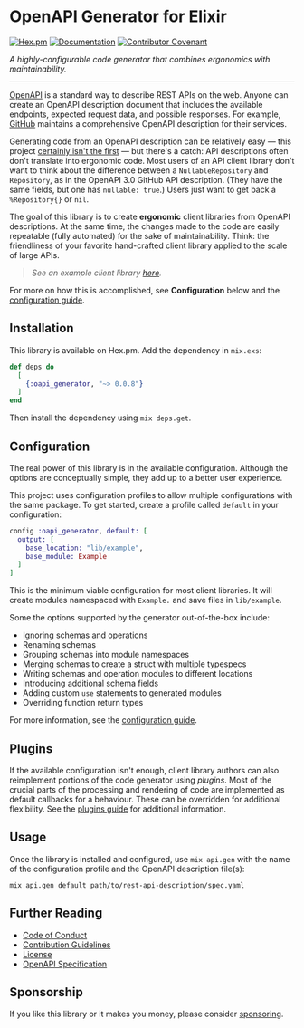 # OpenAPI Generator for Elixir

[![Hex.pm](https://img.shields.io/hexpm/v/oapi_generator)](https://hex.pm/packages/oapi_generator)
[![Documentation](https://img.shields.io/badge/hex-docs-blue)](https://hexdocs.pm/oapi_generator)
[![Contributor Covenant](https://img.shields.io/badge/Contributor%20Covenant-2.1-4baaaa.svg)](CODE_OF_CONDUCT.md) 

_A highly-configurable code generator that combines ergonomics with maintainability._

---

[OpenAPI](https://swagger.io/specification/) is a standard way to describe REST APIs on the web.
Anyone can create an OpenAPI description document that includes the available endpoints, expected request data, and possible responses.
For example, [GitHub](https://github.com/github/rest-api-description) maintains a comprehensive OpenAPI description for their services.

Generating code from an OpenAPI description can be relatively easy — this project [certainly isn't the first](https://openapi-generator.tech/docs/generators/elixir) — but there's a catch: API descriptions often don't translate into ergonomic code.
Most users of an API client library don't want to think about the difference between a `NullableRepository` and `Repository`, as in the OpenAPI 3.0 GitHub API description.
(They have the same fields, but one has `nullable: true`.)
Users just want to get back a `%Repository{}` or `nil`.

The goal of this library is to create **ergonomic** client libraries from OpenAPI descriptions.
At the same time, the changes made to the code are easily repeatable (fully automated) for the sake of maintainability.
Think: the friendliness of your favorite hand-crafted client library applied to the scale of large APIs.

> _See an example client library [here](https://github.com/aj-foster/open-api-github)._

For more on how this is accomplished, see **Configuration** below and the [configuration guide](guides/configuration.md).


## Installation

This library is available on Hex.pm.
Add the dependency in `mix.exs`:

```elixir
def deps do
  [
    {:oapi_generator, "~> 0.0.8"}
  ]
end
```

Then install the dependency using `mix deps.get`.


## Configuration

The real power of this library is in the available configuration.
Although the options are conceptually simple, they add up to a better user experience.

This project uses configuration profiles to allow multiple configurations with the same package.
To get started, create a profile called `default` in your configuration:

```elixir
config :oapi_generator, default: [
  output: [
    base_location: "lib/example",
    base_module: Example
  ]
]
```

This is the minimum viable configuration for most client libraries.
It will create modules namespaced with `Example.` and save files in `lib/example`.

Some the options supported by the generator out-of-the-box include:

* Ignoring schemas and operations
* Renaming schemas
* Grouping schemas into module namespaces
* Merging schemas to create a struct with multiple typespecs
* Writing schemas and operation modules to different locations
* Introducing additional schema fields
* Adding custom `use` statements to generated modules
* Overriding function return types

For more information, see the [configuration guide](guides/configuration.md).


## Plugins

If the available configuration isn't enough, client library authors can also reimplement portions of the code generator using _plugins_.
Most of the crucial parts of the processing and rendering of code are implemented as default callbacks for a behaviour.
These can be overridden for additional flexibility.
See the [plugins guide](guides/plugins.md) for additional information.


## Usage

Once the library is installed and configured, use `mix api.gen` with the name of the configuration profile and the OpenAPI description file(s):

```shell
mix api.gen default path/to/rest-api-description/spec.yaml
```

## Further Reading

* [Code of Conduct](CODE_OF_CONDUCT.md)
* [Contribution Guidelines](CONTRIBUTING.md)
* [License](LICENSE)
* [OpenAPI Specification](https://spec.openapis.org/oas/latest.html)


## Sponsorship

If you like this library or it makes you money, please consider [sponsoring](https://github.com/sponsors/aj-foster).

